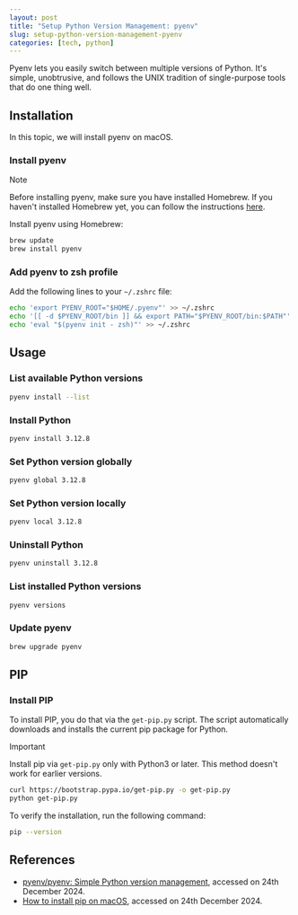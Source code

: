 ```yaml
---
layout: post
title: "Setup Python Version Management: pyenv"
slug: setup-python-version-management-pyenv
categories: [tech, python]
---
```


Pyenv lets you easily switch between multiple versions of Python. It's simple, unobtrusive, and follows the UNIX tradition of single-purpose tools that do one thing well.

## Installation

In this topic, we will install pyenv on macOS.

### Install pyenv

> [!NOTE]
> Before installing pyenv, make sure you have installed Homebrew.
> If you haven't installed Homebrew yet, you can follow the instructions [here](https://brew.sh/).

Install pyenv using Homebrew:

```bash
brew update
brew install pyenv
```

### Add pyenv to zsh profile

Add the following lines to your `~/.zshrc` file:

```bash
echo 'export PYENV_ROOT="$HOME/.pyenv"' >> ~/.zshrc
echo '[[ -d $PYENV_ROOT/bin ]] && export PATH="$PYENV_ROOT/bin:$PATH"' >> ~/.zshrc
echo 'eval "$(pyenv init - zsh)"' >> ~/.zshrc
```

## Usage

### List available Python versions

```bash
pyenv install --list
```

### Install Python

```bash
pyenv install 3.12.8
```

### Set Python version globally

```bash
pyenv global 3.12.8
```

### Set Python version locally

```bash
pyenv local 3.12.8
```

### Uninstall Python

```bash
pyenv uninstall 3.12.8
```

### List installed Python versions

```bash
pyenv versions
```

### Update pyenv

```bash
brew upgrade pyenv
```

## PIP

### Install PIP

To install PIP, you do that via the `get-pip.py` script. The script automatically downloads and installs the current pip package for Python.

> [!IMPORTANT]
> Install pip via `get-pip.py` only with Python3 or later.
> This method doesn't work for earlier versions.

```bash
curl https://bootstrap.pypa.io/get-pip.py -o get-pip.py
python get-pip.py
```

To verify the installation, run the following command:

```bash
pip --version
```

## References

- [pyenv/pyenv: Simple Python version management](https://realpython.com/intro-to-pyenv/#installing-pyenv), accessed on 24th December 2024.
- [How to install pip on macOS](https://phoenixnap.com/kb/install-pip-mac), accessed on 24th December 2024.
